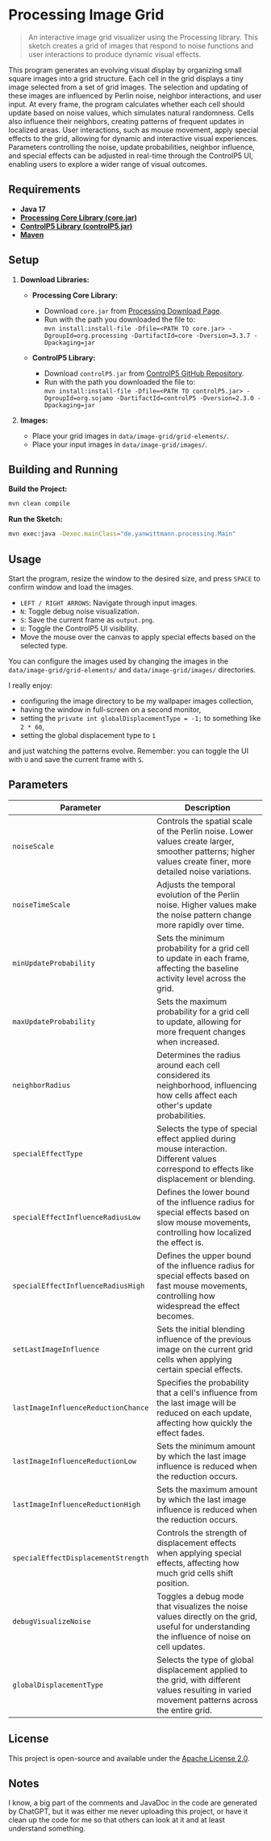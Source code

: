 # Processing Image Grid

> An interactive image grid visualizer using the Processing library.
> This sketch creates a grid of images that respond to noise functions and
> user interactions to produce dynamic visual effects.

This program generates an evolving visual display by organizing small square images into a grid structure.
Each cell in the grid displays a tiny image selected from a set of grid images.
The selection and updating of these images are influenced by Perlin noise, neighbor interactions, and user input.
At every frame, the program calculates whether each cell should update based on noise values,
which simulates natural randomness.
Cells also influence their neighbors, creating patterns of frequent updates in localized areas.
User interactions, such as mouse movement, apply special effects to the grid, allowing for dynamic and
interactive visual experiences.
Parameters controlling the noise, update probabilities, neighbor influence,
and special effects can be adjusted in real-time through the ControlP5 UI,
enabling users to explore a wider range of visual outcomes.

## Requirements

- **Java 17**
- [**Processing Core Library (core.jar)**](https://processing.org/download/)
- [**ControlP5 Library (controlP5.jar)**](https://github.com/sojamo/controlp5)
- [**Maven**](https://maven.apache.org/download.cgi)

## Setup

1. **Download Libraries:**

    - **Processing Core Library:**
        - Download `core.jar` from [Processing Download Page](https://processing.org/download/).
        - Run with the path you downloaded the file to:  
          `mvn install:install-file -Dfile=<PATH TO core.jar> -DgroupId=org.processing -DartifactId=core -Dversion=3.3.7 -Dpackaging=jar`

    - **ControlP5 Library:**
        - Download `controlP5.jar` from [ControlP5 GitHub Repository](https://github.com/sojamo/controlp5).
        - Run with the path you downloaded the file to:  
          `mvn install:install-file -Dfile=<PATH TO controlP5.jar> -DgroupId=org.sojamo -DartifactId=controlP5 -Dversion=2.3.0 -Dpackaging=jar`

2. **Images:**

    - Place your grid images in `data/image-grid/grid-elements/`.
    - Place your input images in `data/image-grid/images/`.

## Building and Running

**Build the Project:**

```bash
mvn clean compile
```

**Run the Sketch:**

```bash
mvn exec:java -Dexec.mainClass="de.yanwittmann.processing.Main"
```

## Usage

Start the program, resize the window to the desired size, and press `SPACE` to confirm window and load the images.

- `LEFT / RIGHT ARROWS`: Navigate through input images.
- `N`: Toggle debug noise visualization.
- `S`: Save the current frame as `output.png`.
- `U`: Toggle the ControlP5 UI visibility.
- Move the mouse over the canvas to apply special effects based on the selected type.

You can configure the images used by changing the images in the
`data/image-grid/grid-elements/` and `data/image-grid/images/` directories.

I really enjoy:

- configuring the image directory to be my wallpaper images collection,
- having the window in full-screen on a second monitor,
- setting the `private int globalDisplacementType = -1;` to something like `2 * 60`,
- setting the global displacement type to `1`

and just watching the patterns evolve.
Remember: you can toggle the UI with `U` and save the current frame with `S`.

## Parameters

| Parameter                           | Description                                                                                                                                                |
|-------------------------------------|------------------------------------------------------------------------------------------------------------------------------------------------------------|
| `noiseScale`                        | Controls the spatial scale of the Perlin noise. Lower values create larger, smoother patterns; higher values create finer, more detailed noise variations. |
| `noiseTimeScale`                    | Adjusts the temporal evolution of the Perlin noise. Higher values make the noise pattern change more rapidly over time.                                    |
| `minUpdateProbability`              | Sets the minimum probability for a grid cell to update in each frame, affecting the baseline activity level across the grid.                               |
| `maxUpdateProbability`              | Sets the maximum probability for a grid cell to update, allowing for more frequent changes when increased.                                                 |
| `neighborRadius`                    | Determines the radius around each cell considered its neighborhood, influencing how cells affect each other's update probabilities.                        |
| `specialEffectType`                 | Selects the type of special effect applied during mouse interaction. Different values correspond to effects like displacement or blending.                 |
| `specialEffectInfluenceRadiusLow`   | Defines the lower bound of the influence radius for special effects based on slow mouse movements, controlling how localized the effect is.                |
| `specialEffectInfluenceRadiusHigh`  | Defines the upper bound of the influence radius for special effects based on fast mouse movements, controlling how widespread the effect becomes.          |
| `setLastImageInfluence`             | Sets the initial blending influence of the previous image on the current grid cells when applying certain special effects.                                 |
| `lastImageInfluenceReductionChance` | Specifies the probability that a cell's influence from the last image will be reduced on each update, affecting how quickly the effect fades.              |
| `lastImageInfluenceReductionLow`    | Sets the minimum amount by which the last image influence is reduced when the reduction occurs.                                                            |
| `lastImageInfluenceReductionHigh`   | Sets the maximum amount by which the last image influence is reduced when the reduction occurs.                                                            |
| `specialEffectDisplacementStrength` | Controls the strength of displacement effects when applying special effects, affecting how much grid cells shift position.                                 |
| `debugVisualizeNoise`               | Toggles a debug mode that visualizes the noise values directly on the grid, useful for understanding the influence of noise on cell updates.               |
| `globalDisplacementType`            | Selects the type of global displacement applied to the grid, with different values resulting in varied movement patterns across the entire grid.           |

## License

This project is open-source and available under the [Apache License 2.0](LICENSE.txt).

## Notes

I know, a big part of the comments and JavaDoc in the code are generated by ChatGPT,
but it was either me never uploading this project,
or have it clean up the code for me so that others can look at it and at least understand something.

